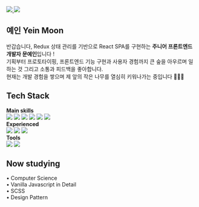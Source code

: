 <section>
  <a href="https://yeindianamoon.notion.site/Programming-d29cb7eff9594c4fac14dfc892753a7a">
    <img src="https://img.shields.io/badge/StudyLog-7D929E?style=flat-square"/>
  </a>
  <a href="https://devlog-of-yein.tistory.com">
    <img src="https://img.shields.io/badge/Blog-7D929E?style=flat-square"/>
  </a>
  <h1>예인 Yein Moon</h1>
  <p>반갑습니다, Redux 상태 관리를 기반으로 React SPA를 구현하는 <b>주니어 프론트엔드 개발자 문예인</b>입니다 ! <br /> 
    기획부터 프로토타이핑, 프론트엔드 기능 구현과 사용자 경험까지 큰 숲을 아우르며 일하는 것 그리고 소통과 피드백을 좋아합니다. <br />
    현재는 개발 경험을 쌓으며 제 앞의 작은 나무를 열심히 키워나가는 중입니다 👩🏽‍💻
  </p>
</section>

<section>
  <h2> Tech Stack </h2>
  <div><b> Main skills </b></div>
  <img src="https://img.shields.io/badge/React-61DAFB?style=flat-square&logo=React&logoColor=white"/>
  <img src="https://img.shields.io/badge/Redux-764ABC?style=flat-square&logo=Redux&logoColor=white"/>
  <img src="https://img.shields.io/badge/Javascript-F7DF1E?style=flat-square&logo=Javascript&logoColor=white"/>
  <img src="https://img.shields.io/badge/HTML5-E34F26?style=flat-square&logo=HTML5&logoColor=white"/>
  <img src="https://img.shields.io/badge/CSS-1572B6?style=flat-square&logo=css3&logoColor=white"/>
  <img src="https://img.shields.io/badge/styled_components-DB7093?style=flat-square&logo=styled-components&logoColor=white"/>
  
  <br />
  <div><b> Experienced </b></div>
  <img src="https://img.shields.io/badge/Node.js-339933?style=flat-square&logo=Node.js&logoColor=white"/>
  <img src="https://img.shields.io/badge/MySQL-4479A1?style=flat-square&logo=MySQL&logoColor=white"/>
  <img src="https://img.shields.io/badge/AWS-232F3E?style=flat-square&logo=AmazonAWS&logoColor=white"/>
  
  <br />
  <div><b> Tools </b></div>
  <img src="https://img.shields.io/badge/Git-F05032?style=flat-square&logo=Git&logoColor=white"/>
  <img src="https://img.shields.io/badge/Figma-F24E1E?style=flat-square&logo=Figma&logoColor=white"/>

<h2> Now studying </h2>
  <p>
    • Computer Science <br /> 
    • Vanilla Javascript in Detail <br/> 
    • SCSS <br/> 
    • Design Pattern
  </p>
<section>
